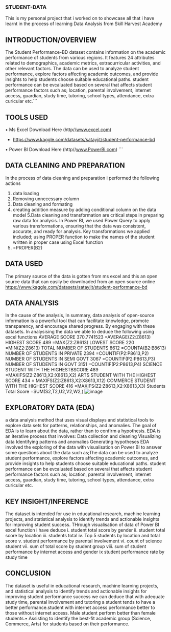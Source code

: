 ### STUDENT-DATA
This is my personal project that i worked on to showcase all that i have learnt in the process of learning Data Analysis from Skill Harvest Academy
## INTRODUCTION/OVERVIEW
The Student Performance-BD dataset contains information on the academic performance of students from various regions. It features 24 attributes related to demographics, academic metrics, extracurricular activities, and other relevant factors. The data can be used to analyze student performance, explore factors affecting academic outcomes, and provide insights to help students choose suitable educational paths. student performance can be evcaluated based on several that affects student performance factors such as; location, parental involvement, internet access, guardian, study time, tutoring, school types, attendance, extra curicular etc.```
## TOOLS USED
•	Ms Excel Download Here (http//www.excel.com) 
* https://www.kaggle.com/datasets/satayjit/student-performance-bd

•	Power BI Download Here (http//www.PowerBi.com) ```

## DATA CLEANING AND PREPARATION
In the process of data cleaning and preparation i performed the following actions
1.	data loading
2.	Removing unnecessary column
3.	Data cleaning and formating
4.	creating addition measure by adding conditional column on the data model 5.Data cleaning and transformation are critical steps in preparing raw data for analysis. In Power BI, we used Power Query to apply various transformations, ensuring that the data was consistent, accurate, and ready for analysis. Key transformations we applied included; using PROPER function to make the names of the student written in proper case using Excel function
5.	=PROPER(B2)
## DATA USED
The primary source of the data is gotten from ms excel and this an open source data that can easily be downloaded from an open source online
https://www.kaggle.com/datasets/satayjit/student-performance-bd

## DATA ANALYSIS
In the cause of the analysis, In summary, data analysis of open-source information is a powerful tool that can facilitate knowledge, promote transparency, and encourage shared progress. By engaging with these datasets. In analysising the data we able to deduce the following using excel functions
AVERAGE SCORE	370.7741523 =AVERAGE(Z2:Z8613)
HIGHEST SCORE	489 =MAX(Z2:Z8613)
LOWEST SCORE	220 =MIN(Z2:Z8613)
TOTAL NUMBER OF STUDENTS	8612 =COUNTA(B2:B8613)
NUMBER OF STUDENTS IN PRIVATE 	2394 =COUNTIF(P2:P8613,P2)
NUMBER OF STUDENTS IN  SEMI GOVT 	3067 =COUNTIF(P2:P8613,P3)
NUMBER OF STUDENTS IN GOVT	3151 =COUNTIF(P2:P8613,P4)
SCIENCE STUDENT WITH THE HIGHESTBSCORE	489 =MAXIFS(Z2:Z8613,X2:X8613,X2)
ARTS STUDENT WITH THE HIGHEST SCORE	434 = MAXIFS(Z2:Z8613,X2:X8613,X12)
COMMERCE STUDENT WITH THE HIGHEST SCORE	416 =MAXIFS(Z2:Z8613,X2:X8613,X3)
Students Total Score =SUM(S2,T2,U2,V2,W2,)
![image](https://github.com/user-attachments/assets/57fb07b5-db3a-47b6-8d3c-eff120276f42)


## EXPLORATORY DATA (EDA)
a data analysis method that uses visual displays and statistical tools to explore data sets for patterns, relationships, and anomalies. The goal of EDA is to learn about the data, rather than to confirm a hypothesis. EDA is an iterative process that involves: Data collection and cleaning Visualizing data Identifying patterns and anomalies Generating hypotheses EDA involved the exploring of the data with visualisation on Power BI to answer some questions about the data such as;The data can be used to analyze student performance, explore factors affecting academic outcomes, and provide insights to help students choose suitable educational paths. student performance can be evcaluated based on several that affects student performance factors such as; location, parental involvement, internet access, guardian, study time, tutoring, school types, attendance, extra curicular etc.

## KEY INSIGHT/INFERENCE
The dataset is intended for use in educational research, machine learning projects, and statistical analysis to identify trends and actionable insights for improving student success. THrough visualisation of data of Power BI excel function i have deduce
i. student total score by gender
ii. student  total score by location
iii. students total
iv. Top 5 students by location and total score
v. student performance by parental involvement
vi. count of science student
vii. sum of total score by student group
viii. sum of student performance by internet access and gender
ix
student performance rate by study time
## CONCLUSION
The dataset is useful in educational research, machine learning projects, and statistical analysis to identify trends and actionable insights for improving student performance success
we can deduce that with adequate study time, parental involvement and tutoring a student tends to have a better performance.student with internet access performance better to those without internet access. Male student perform better than female students.•	Assisting to identify the best-fit academic group (Science, Commerce, Arts) for students based on their performance.

